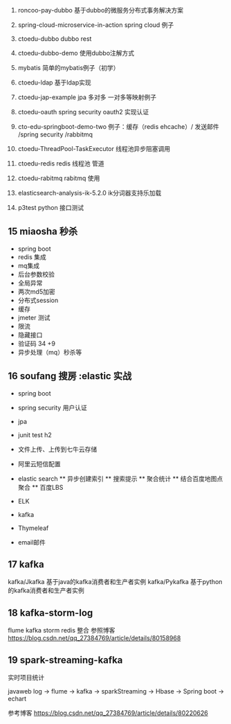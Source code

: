 1) roncoo-pay-dubbo 基于dubbo的微服务分布式事务解决方案
2) spring-cloud-microservice-in-action spring cloud 例子
3) ctoedu-dubbo dubbo rest 
4) ctoedu-dubbo-demo 使用dubbo注解方式
5) mybatis 简单的mybatis例子（初学）
6) ctoedu-ldap 基于ldap实现
7) ctoedu-jap-example jpa 多对多 一对多等映射例子
8) ctoedu-oauth spring security oauth2 实现认证
9) cto-edu-springboot-demo-two 例子：缓存（redis ehcache）/ 发送邮件 /spring security /rabbitmq
10) ctoedu-ThreadPool-TaskExecutor 线程池异步阻塞调用
11) ctoedu-redis redis 线程池 管道
12) ctoedu-rabitmq rabitmq 使用
13) elasticsearch-analysis-ik-5.2.0 ik分词器支持乐加载

14) p3test python 接口测试

## 15 miaosha 秒杀

* spring boot
* redis 集成
* mq集成
* 后台参数校验
* 全局异常
* 两次md5加密
* 分布式session
* 缓存
* jmeter 测试
* 限流
* 隐藏接口
* 验证码 34 +9
* 异步处理（mq）秒杀等


## 16 soufang 搜房 :elastic 实战

* spring boot
* spring security 用户认证
* jpa
* junit test h2
* 文件上传、上传到七牛云存储
* 阿里云短信配置
* elastic search
** 异步创建索引
** 搜索提示
** 聚合统计
** 结合百度地图点聚合
** 百度LBS 

* ELK 
* kafka
* Thymeleaf
* email邮件

## 17 kafka

kafka/Jkafka 基于java的kafka消费者和生产者实例
kafka/Pykafka 基于python的kafka消费者和生产者实例


## 18 kafka-storm-log

flume kafka storm redis 整合
参照博客 https://blog.csdn.net/qq_27384769/article/details/80158968



## 19 spark-streaming-kafka

实时项目统计

javaweb log -> flume -> kafka -> sparkStreaming -> Hbase -> Spring boot -> echart

参考博客 https://blog.csdn.net/qq_27384769/article/details/80220626
